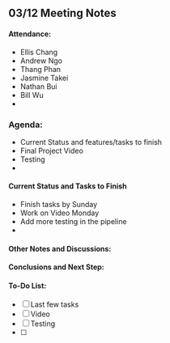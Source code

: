 ## 03/12 Meeting Notes

#### Attendance:
- Ellis Chang
- Andrew Ngo
- Thang Phan
- Jasmine Takei
- Nathan Bui
- Bill Wu
-

### Agenda:
- Current Status and features/tasks to finish
- Final Project Video
- Testing
-

#### Current Status and Tasks to Finish
- Finish tasks by Sunday
- Work on Video Monday
- Add more testing in the pipeline
- 

#### Other Notes and Discussions:


#### Conclusions and Next Step:


#### To-Do List:
- [ ] Last few tasks
- [ ] Video
- [ ] Testing
- [ ]


